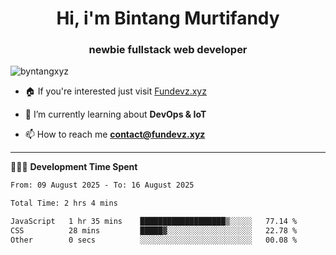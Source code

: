 <h1 align="center">Hi, i'm Bintang Murtifandy</h1>
<h3 align="center">newbie fullstack web developer</h3>

<p align="left"> <img src="https://komarev.com/ghpvc/?username=byntangxyz&label=Profile%20views&color=0e75b6&style=flat" alt="byntangxyz" /> </p>

- 🏠 If you're interested just visit [Fundevz.xyz](https://fundevz.xyz)

- 🌱 I’m currently learning about **DevOps & IoT**

- 📫 How to reach me **[contact@fundevz.xyz](mailto:contact@fundevz.xyz)**

<hr />

👩🏿‍💻 **Development Time Spent**

<p><!--START_SECTION:waka-->

```txt
From: 09 August 2025 - To: 16 August 2025

Total Time: 2 hrs 4 mins

JavaScript   1 hr 35 mins    ███████████████████▒░░░░░   77.14 %
CSS          28 mins         █████▓░░░░░░░░░░░░░░░░░░░   22.78 %
Other        0 secs          ░░░░░░░░░░░░░░░░░░░░░░░░░   00.08 %
```

<!--END_SECTION:waka--></p>
